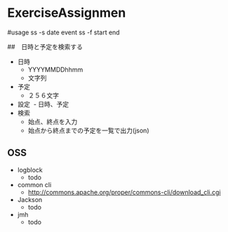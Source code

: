 # ExerciseAssignmen

#usage
ss -s date event
ss -f start end

##　日時と予定を検索する

- 日時　
  - YYYYMMDDhhmm
  - 文字列
- 予定
  - ２５６文字
- 設定
  - 日時、予定
- 検索
  - 始点、終点を入力
  - 始点から終点までの予定を一覧で出力(json)

## OSS

  
- logblock
    - todo
- common cli
    - http://commons.apache.org/proper/commons-cli/download_cli.cgi
- Jackson
    - todo
- jmh
    - todo

